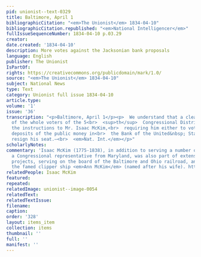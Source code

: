 ```yaml
---
pid: unionist--text-0329
title: Baltimore, April 1
bibliographicCitation: "<em>The Unionist</em> 1834-04-10"
bibliographicCitation.republished: "<em>National Intelligencer</em>"
fullIssueSequenceNumber: 1834-04-10 p.03.29
creator: 
date.created: '1834-04-10'
description: More votes against the Jacksonian bank proposals
language: English
publisher: The Unionist
IsPartOf: 
rights: https://creativecommons.org/publicdomain/mark/1.0/
source: "<em>The Unionist</em> 1834-04-10"
subject: National News
type: Text
category: Unionist full issue 1834-04-10
article.type: 
volume: '1'
issue: '36'
transcription: "<p>Baltimore, April 1</p><p>  We understand that a clear majority
  of the whole voters of the 5<br>  <sup>th</sup>  Congressional District, have signed
  the instructions to Mr. Isaac McKim,<br>  requiring him either to vote for the future
  deposits of the public money in<br>  the Bank of the United&nbsp; States, or to
  resign his seat.—<br>  <em>Nat. Int.</em></p>"
scholarlyNotes: 
commentary: 'Isaac McKim (1775-1838), in addition to serving a number of terms as
  a Congressional representative from Maryland, was also part of extensive transportation
  projects, serving on the board of the Baltimore and Ohio railroad, and building
  the famed clipper ship <em>Ann McKim</em> (named after his wife). https://en.wikipedia.org/wiki/Ann_McKim_(clipper) '
relatedPeople: Isaac McKim
featured: 
repeated: 
relatedImage: unionist--image-0054
relatedText: 
relatedTextIssue: 
filename: 
caption: 
order: '328'
layout: items_item
collection: items
thumbnail: ''
full: ''
manifest: ''
---
```

